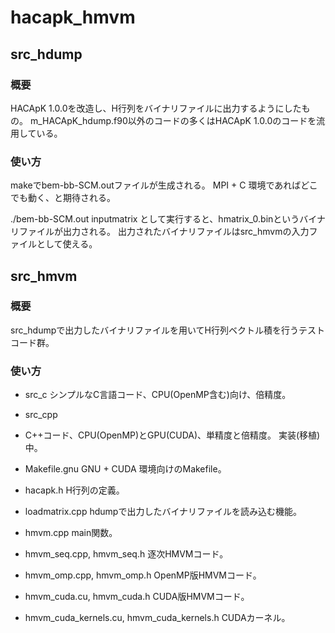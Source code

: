# hacapk_hmvm

## src_hdump
### 概要
HACApK 1.0.0を改造し、H行列をバイナリファイルに出力するようにしたもの。
m_HACApK_hdump.f90以外のコードの多くはHACApK 1.0.0のコードを流用している。
### 使い方
makeでbem-bb-SCM.outファイルが生成される。
MPI + C 環境であればどこでも動く、と期待される。

./bem-bb-SCM.out inputmatrix
として実行すると、hmatrix_0.binというバイナリファイルが出力される。
出力されたバイナリファイルはsrc_hmvmの入力ファイルとして使える。

## src_hmvm
### 概要
src_hdumpで出力したバイナリファイルを用いてH行列ベクトル積を行うテストコード群。
### 使い方

- src_c
 シンプルなC言語コード、CPU(OpenMP含む)向け、倍精度。

- src_cpp
 - C++コード、CPU(OpenMP)とGPU(CUDA)、単精度と倍精度。
 実装(移植)中。
 - Makefile.gnu
 GNU + CUDA 環境向けのMakefile。
 - hacapk.h
 H行列の定義。
 - loadmatrix.cpp
 hdumpで出力したバイナリファイルを読み込む機能。
 - hmvm.cpp
 main関数。
 - hmvm_seq.cpp, hmvm_seq.h
 逐次HMVMコード。
 - hmvm_omp.cpp, hmvm_omp.h
 OpenMP版HMVMコード。
 - hmvm_cuda.cu, hmvm_cuda.h
 CUDA版HMVMコード。
 - hmvm_cuda_kernels.cu, hmvm_cuda_kernels.h
 CUDAカーネル。


